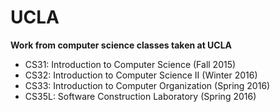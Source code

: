 # UCLA
**Work from computer science classes taken at UCLA**  
- CS31: Introduction to Computer Science (Fall 2015)  
- CS32: Introduction to Computer Science II (Winter 2016)  
- CS33: Introduction to Computer Organization (Spring 2016)  
- CS35L: Software Construction Laboratory (Spring 2016)
